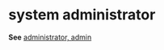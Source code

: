 # system administrator

**See** [administrator, admin](~/a-z-word-list-term-collections/a/administrator-admin.md)
